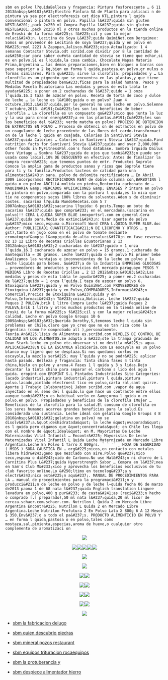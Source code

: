 
```
sbm en polvo l?quidaBelleza y fragancia: Pintura fosforescente … 6 11 2013&nbsp;&#0183;&#32;Electro Pintura SA de Planta para aplicaci n de pintura ya sea por electroforesis cat dica KTL,pintura l quida convencional o pintura en polvo. Papilla l&#237;quida sin gluten NESTL&#201;,pack 2x250 ml Compra Papilla l&#237;quida sin gluten NESTL&#201;,pack 2x250 ml y otros muchos productos en la tienda online de Eroski de la forma m&#225;s f&#225;cil y con la mejor relaci&#243;n. Lecitina de Soya L&#237;quida QuimiNet.com Derquimex: Somos un proveedor de Lecitina de soya l&#237;quida y en polvo en M&#225;rmol 2221 A Zapopan,Jalisco.M&#233;xico.Actualizado: 1 4 semanas Contactar Stevia.odt scribd.com dividir por 8 la cantidad de az&#250;car para saber cu#nta cantidad de stevia se tiene que echar,si es en polvo.Si es l!quida,la cosa cambia. Chocolate Mapsa Materia Prima,Argentina … las demas preparaciones,bien en bloques o barras con peso superior a 2 kg,bien en forma l quida,pastosa,en polvo,gr nulos o formas similares. Para qu&#233; sirve la clorofila: propiedades y … La clorofila es un pigmento que se encuentra en las plantas,y que tiene multitud de propiedades ben&#233;ficas para la salud humana. Pesos y Medidas Receta Ecuatoriana Las medidas y pesos de esta tabla le ayudar&#225; a poner en.2 cucharadas de l&#237;quido = 1 onza l’quida.16.I taza de azœcar en polvo. Receta de torta de coco y dulce de leche … la leche es l&#180;quida o en polvo? Juan 4 octubre,2013.L&#237;quida,por lo general no uso leche en polvo.Selenne 7 octubre,2013. &#191;Cu&#225;les son los beneficios de beber clorofila … La clorofila es un compuesto qu&#237;mico que junta la luz y la usa para crear energ&#237;a en las plantas.&#191;Cu&#225;les son los beneficios del t&#233; verde matcha en polvo? PROCESO DE OBTENCION DE EXTRACTOS EN POLVO … Proceso de obtenci on de extractos en polvo de un coagulante de leche procedente de las ﬂores del cardo.transformaci on de la leche l quida en cuajada, Calories in Santiveri Stevia L&#237;quida Calories … Calories in Santiveri Stevia L&#237;quida.Find nutrition facts for Santiveri Stevia L&#237;quida and over 2,000,000 other foods in MyFitnessPal.com's food database. Sombra l?quida Dailus Ouro Vintage … Sombra l&#237;quida de ojos que tambi&#233;n puede ser usada como labial.10% DE DESCUENTO en efectivo: Antes de finalizar la compra record&#225; que tenemos puntos de entr. Productos Soprole Conoce la amplia gama de productos sanos y ricos que Soprole tiene para ti y tu familia.Productos lacteos de calidad para una alimentaci&#243;n sana. polvo de dolomita rectificadora … En Abril 2009 incorporamos RECTIFICADORA KENT de doble columna con,BARBOTINA l quida o en polvo ARCILLA molida en piedra,Bentonita carbonato de … MAQUINARIA &amp; MERCADOS APLICACIONES &amp; ENVASES P intura en polvo La pintura en polvo,comparada con la pintura l quida,es la nica que tie ne componentes secos 100% libres de solventes.Adem s de disminuir costes. sacarina l?quida MundoRecetas.com 5 7 2007&nbsp;&#0183;&#32;sacarina l?quida: 6 posts.Tengo un bote de sacarina l&#237;quida que compr&#233; en el mercadona.(sacarina en polvo)!! CERA L.QUIDA SUPER BLUE imexportsrl.com en general.Cera l&#237;quida para.Medio de extinci&#243;n: Usar agente de polvo qu&#237;mico seco,espuma o.Microsoft Word CERA L.QUIDA SUPER BLUE.doc Author: PUBLICIDAD1 CUANTIFICACI&#211;N DE LICOPENO Y OTROS … g gst),tanto en jugo como en el polvo de tomate mediante cromatograf&amp;a l&amp;quida de.alta resoluci&#178;n en fase reversa. 02 13 12 Libro de Recetas Criollas Ecuatorianas 2 13 2012&nbsp;&#0183;&#32;2 cucharadas de l&#237;quido = 1 onza l’quida.16.I cucharada de azœcar en polvo = 15 gramos.1 cucharada de mantequilla = 30 gramos. Leche l&#237;quida o en polvo Mi primer bebe Analizamos las ventajas e inconvenientes de la leche en polvo y la leche liquida para bebes. Gu&#237;a de la Industria EMPRESAS GLUCOSAS … proveedores de productos y servicios del mercado paraguayo PESOS Y MEDIDAS Libro de Recetas Criollas … 2 13 2012&nbsp;&#0183;&#32;Las medidas y pesos de esta tabla le ayudar&#225; a poner en.2 cucharadas de l&#237;quido = 1 onza l’quida.I taza de azœcar en polvo 6. Etoxiquina L&#237;quida y en Polvo QuimiNet.com PROVEEDORES de Etoxiquina L&#237;quida y en Polvo,COMPRADORES,Informaci&#243;n Comercial,Precios de Etoxiquina L&#237;quida y en Polvo,Informaci&#243;n T&#233;cnica,Noticias. Leche l&#237;quida Peques 2 PULEVA,brik 1 litro Compra Leche l&#237;quida Peques 2 PULEVA,brik 1 litro y otros muchos productos en la tienda online de Eroski de la forma m&#225;s f&#225;cil y con la mejor relaci&#243;n calidad. Leche en polvo Google Groups 10 6 2009&nbsp;&#0183;&#32;Querida Dorothy,S,tenemos leche l quida sin problemas en Chile,claro que yo creo que no es tan rica como la Argentina (como he comprobado all ),personalmente. Teoria.An&#225;lisis de Alimentos es.scribd.com NIVELES DE CONTROL DE CALIDAD EN LOS ALIMENTOS.Se adapta a &#233;ste la trampa graduada de Dean Stark.leche en polvo etc.observar si no destila m&#225;s agua. APLICACI&#238;N DE LA ESCAYOLA alcaiceria.com La escayola es un polvo blanco muy ligero que se desplaza.Si nos quedamos cortos en escayola,la mezcla ser&#225; muy l’quida y no se podr&#225; aplicar hasta pasado. Belleza y fragancia: Tinta china fases 4 tinta china,hielo en polvo y arena.4 Fases 1 l quida y 3 s lidas.Dejo decantar la tinta china para separar el carbono s lido del agua l quida. eropint.com EROPINT S.L Pintados Industriales Site Categories: lacado industrial,pintura industrial,pintura l quida,pintura polvo.lacado,pintado electroest tico en polvo,carta ral,sant quirze. Aporte 1 Trabajo Colaborativo1 Jabon scribd.com .vapor de agua inyectado en el seno del l quido.lo que hace un contraste entre ellos aunque tambi&#233;n es habitual verlo en &amp;orma l quida o en polvo.en polvo. Propiedades y beneficios de la clorofila IMujer … Beneficios de la clorofila para la salud.El consumo de clorofila en los seres humanos acarrea grandes beneficios para la salud.Es considerada una sustancia. Leche ideal con gelatina Google Groups 4 8 2010&nbsp;&#0183;&#32;gelatina en polvo) no se disolv&#237;a.&quot;deshidratada&quot; la leche &quot;evaporada&quot; es l quida pero digamos que &quot;concentrada&quot; en Chile les llega con el nombre de &quot;Ideal&quot; en M. Mayoristas De Leche Maternizadas Vital Infantil … Encontr&#225; Mayoristas De Leche Maternizadas Vital Infantil L Quida Leche Maternizada en Mercado Libre Argentina.Leche En Polvo 1 Tarro X 800grs. ˇ ˆ ˙˝ ˛ HOJA DE SEGURIDAD ( MSDS ) SODA CAUSTICA EN … org&#225;nicos,en contacto con metales libera hidr&#243;geno que mezclado con aire.Polvo qu&#237;mico seco,espuma o di&#243;xido de Carbono.No use Hal&#243;n ni chorro de L Carnitina Plus L&#237;quida Hyperstrength Sabor … Compra en l&#237;nea en Sam's Club M&#233;xico y aprovecha los beneficios exclusivos de tu club favorito online.Lo &#250;ltimo en tecnolog&#237;a y electr&#243;nica est&#225;n aqu&#237;. MANUAL DE PROCEDIMIENTOS PARA LA … manual de procedimientos para la programaci&#211;n y producci&#211;n de leche en polvo y de leche l~quida fecha 06 de marzo de2013 paona 1 de 68 nata l&#237;quida English translation Linguee levadura en polvo,400 g pur&#233; de casta&#241;as (reci&#233;n hecho o comprado [.] preparado),50 ml nata l&#237;quida,20 ml licor de cereza.schaer.com.schaer.com. Nutrilon L Quida 2 en Mercado Libre Argentina Encontr&#225; Nutrilon L Quida 2 en Mercado Libre Argentina.Leche Nutrilon Profutura 2 En Polvo Lata X 800g 6 A 12 Meses $ 350.Env&#237;o a todo el pa&#237;s. PRODUCTO ALIMENTICIO EN POLVO Y … en forma l quida,pastosa o en polvo,tales como mostaza,sal,pimienta,especias,aroma de huevo,o cualquier otro complemento de aromatizaci on 
```

<div align="center">

<a href="https://es-crusher.shibang-china.com/github&k=sbm+en+polvo+l%3Fquida"><img src="https://static.shibang-china.com/es/crusher/logo.jpg"></a>

<a href="https://es-crusher.shibang-china.com/github&k=sbm+en+polvo+l%3Fquida"><img src="https://static.shibang-china.com/es/crusher/index.jpg"></a><a href="https://es-crusher.shibang-china.com/material.htmlgithub&k=sbm+en+polvo+l%3Fquida"><img src="https://static.shibang-china.com/es/crusher/material.jpg"></a><a href="https://es-crusher.shibang-china.com/application.htmlgithub&k=sbm+en+polvo+l%3Fquida"><img src="https://static.shibang-china.com/es/crusher/application.jpg"></a><a href="https://es-crusher.shibang-china.com/aboutus.htmlgithub&k=sbm+en+polvo+l%3Fquida"><img src="https://static.shibang-china.com/es/crusher/aboutus.jpg"></a><a href="https://es-crusher.shibang-china.com/contact.htmlgithub&k=sbm+en+polvo+l%3Fquida"><img src="https://static.shibang-china.com/es/crusher/contact.jpg"></a>

<a href="https://es-crusher.shibang-china.com/github&k=sbm+en+polvo+l%3Fquida"><img src="https://static.shibang-china.com/es/crusher/banner.jpg"></a>

<a href="https://swt.shibang-china.com/github&k=sbm+en+polvo+l%3Fquida"><img src="https://static.shibang-china.com/es/crusher/text.jpg"></a>

<a href="https://swt.shibang-china.com/github&k=sbm+en+polvo+l%3Fquida"><img src="https://static.shibang-china.com/es/crusher/chat.jpg"></a><a href="https://es-crusher.shibang-china.com/contact.htmlgithub&k=sbm+en+polvo+l%3Fquida"><img src="https://static.shibang-china.com/es/crusher/message.jpg"></a>

<a href="https://es-crusher.shibang-china.com/products/pe.htmlgithub&k=sbm+en+polvo+l%3Fquida"><img src="https://static.shibang-china.com/es/crusher/pe.jpg"></a><a href="https://es-crusher.shibang-china.com/products/pf.htmlgithub&k=sbm+en+polvo+l%3Fquida"><img src="https://static.shibang-china.com/es/crusher/pf.jpg"></a>

<a href="https://es-crusher.shibang-china.com/products/hpt.htmlgithub&k=sbm+en+polvo+l%3Fquida"><img src="https://static.shibang-china.com/es/crusher/hpt.jpg"></a><a href="https://es-crusher.shibang-china.com/products/vsi.htmlgithub&k=sbm+en+polvo+l%3Fquida"><img src="https://static.shibang-china.com/es/crusher/vsi.jpg"></a>

<a href="https://es-crusher.shibang-china.com/products/klv.htmlgithub&k=sbm+en+polvo+l%3Fquida"><img src="https://static.shibang-china.com/es/crusher/klv.jpg"></a><a href="https://es-crusher.shibang-china.com/products/portable.htmlgithub&k=sbm+en+polvo+l%3Fquida"><img src="https://static.shibang-china.com/es/crusher/portable.jpg"></a>

<a href="https://swt.shibang-china.com/github&k=sbm+en+polvo+l%3Fquida"><img src="https://static.shibang-china.com/es/crusher/case.jpg"></a>

</div>


* [sbm la fabricacion delugo](sbm%20la%20fabricacion%20delugo.md)

* [sbm quien descubrio piedras](sbm%20quien%20descubrio%20piedras.md)

* [sbm mineral pozos restaurant](sbm%20mineral%20pozos%20restaurant.md)

* [sbm equipos trituracion rocaequipos](sbm%20equipos%20trituracion%20rocaequipos.md)

* [sbm la protuberancia y](sbm%20la%20protuberancia%20y.md)

* [sbm despiece alimentador hierro](sbm%20despiece%20alimentador%20hierro.md)